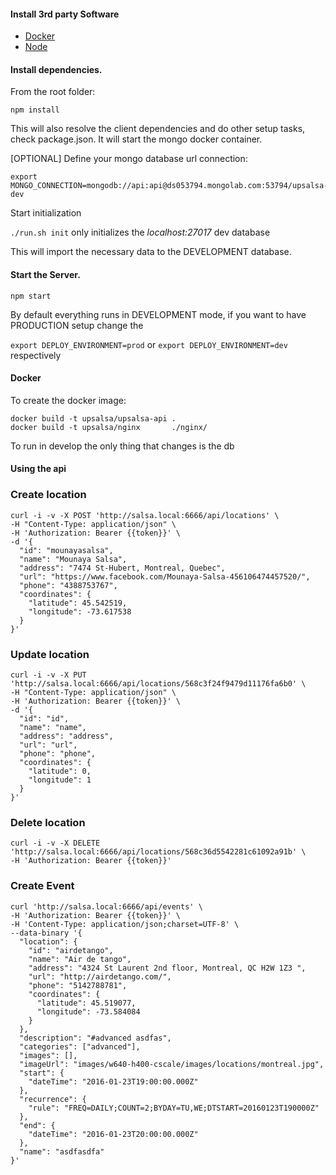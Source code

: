 #### Install 3rd party Software
* [Docker](https://www.docker.com/)
* [Node](https://nodejs.org/en/download/)

#### Install dependencies.

From the root folder:

```npm install```

This will also resolve the client dependencies and do other setup tasks, check package.json.
It will start the mongo docker container.


[OPTIONAL] Define your mongo database url connection:

```
export MONGO_CONNECTION=mongodb://api:api@ds053794.mongolab.com:53794/upsalsa-dev
```


Start initialization

```./run.sh init``` only initializes the *localhost:27017* dev database

This will import the necessary data to the DEVELOPMENT database.

#### Start the Server.

```npm start```

By default everything runs in DEVELOPMENT mode, if you want to have PRODUCTION setup change the

```export DEPLOY_ENVIRONMENT=prod``` or ```export DEPLOY_ENVIRONMENT=dev``` respectively


#### Docker

To create the docker image:

```
docker build -t upsalsa/upsalsa-api .
docker build -t upsalsa/nginx       ./nginx/
```

To run in develop the only thing that changes is the db

#### Using the api


### Create location

```
curl -i -v -X POST 'http://salsa.local:6666/api/locations' \
-H "Content-Type: application/json" \
-H 'Authorization: Bearer {{token}}' \
-d '{
  "id": "mounayasalsa",
  "name": "Mounaya Salsa",
  "address": "7474 St-Hubert, Montreal, Quebec",
  "url": "https://www.facebook.com/Mounaya-Salsa-456106474457520/",
  "phone": "4388753767",
  "coordinates": {
    "latitude": 45.542519,
    "longitude": -73.617538
  }
}'
```
### Update location

```
curl -i -v -X PUT 'http://salsa.local:6666/api/locations/568c3f24f9479d11176fa6b0' \
-H "Content-Type: application/json" \
-H 'Authorization: Bearer {{token}}' \
-d '{
  "id": "id",
  "name": "name",
  "address": "address",
  "url": "url",
  "phone": "phone",
  "coordinates": {
    "latitude": 0,
    "longitude": 1
  }
}'
```
### Delete location

```
curl -i -v -X DELETE 'http://salsa.local:6666/api/locations/568c36d5542281c61092a91b' \
-H 'Authorization: Bearer {{token}}'
```


### Create Event

```
curl 'http://salsa.local:6666/api/events' \
-H 'Authorization: Bearer {{token}}' \
-H 'Content-Type: application/json;charset=UTF-8' \
--data-binary '{
  "location": {
    "id": "airdetango",
    "name": "Air de tango",
    "address": "4324 St Laurent 2nd floor, Montreal, QC H2W 1Z3 ",
    "url": "http://airdetango.com/",
    "phone": "5142788781",
    "coordinates": {
      "latitude": 45.519077,
      "longitude": -73.584084
    }
  },
  "description": "#advanced asdfas",
  "categories": ["advanced"],
  "images": [],
  "imageUrl": "images/w640-h400-cscale/images/locations/montreal.jpg",
  "start": {
    "dateTime": "2016-01-23T19:00:00.000Z"
  },
  "recurrence": {
    "rule": "FREQ=DAILY;COUNT=2;BYDAY=TU,WE;DTSTART=20160123T190000Z"
  },
  "end": {
    "dateTime": "2016-01-23T20:00:00.000Z"
  },
  "name": "asdfasdfa"
}'
```
